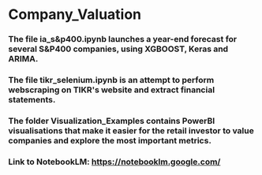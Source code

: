 # Company_Valuation

### The file ia_s&p400.ipynb launches a year-end forecast for several S&P400 companies, using XGBOOST, Keras and ARIMA.

### The file tikr_selenium.ipynb is an attempt to perform webscraping on TIKR's website and extract financial statements.

### The folder Visualization_Examples contains PowerBI visualisations that make it easier for the retail investor to value companies and explore the most important metrics. 

### Link to NotebookLM: https://notebooklm.google.com/